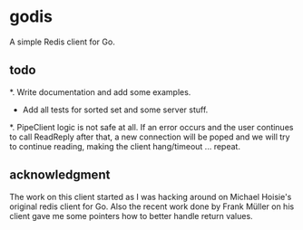 # godis

A simple Redis client for Go.

## todo

*. Write documentation and add some examples.

* Add all tests for sorted set and some server stuff.

*. PipeClient logic is not safe at all. If an error occurs and the user
continues to call ReadReply after that, a new connection will be poped and we
will try to continue reading, making the client hang/timeout ... repeat.

## acknowledgment

The work on this client started as I was hacking around on Michael Hoisie's
original redis client for Go. Also the recent work done by Frank Müller on his
client gave me some pointers how to better handle return values. 
